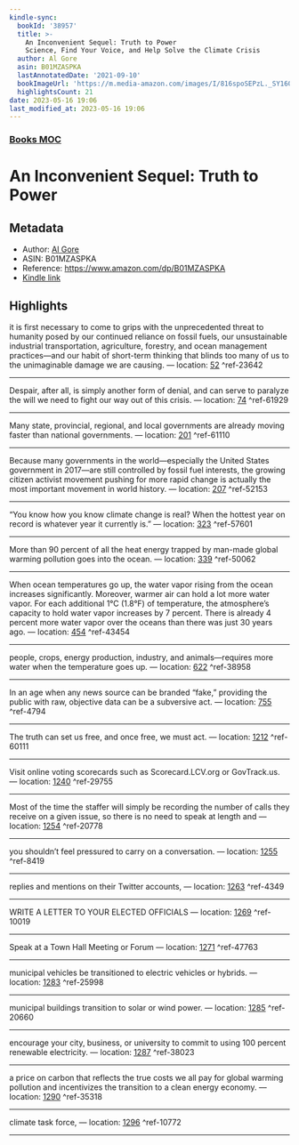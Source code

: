 ```yaml
---
kindle-sync:
  bookId: '38957'
  title: >-
    An Inconvenient Sequel: Truth to Power
    Science, Find Your Voice, and Help Solve the Climate Crisis
  author: Al Gore
  asin: B01MZASPKA
  lastAnnotatedDate: '2021-09-10'
  bookImageUrl: 'https://m.media-amazon.com/images/I/816spoSEPzL._SY160.jpg'
  highlightsCount: 21
date: 2023-05-16 19:06
last_modified_at: 2023-05-16 19:06
---
```

### [Books MOC](Books%20MOC.md)
# An Inconvenient Sequel: Truth to Power
## Metadata
* Author: [Al Gore](https://www.amazon.comundefined)
* ASIN: B01MZASPKA
* Reference: https://www.amazon.com/dp/B01MZASPKA
* [Kindle link](kindle://book?action=open&asin=B01MZASPKA)

## Highlights
it is first necessary to come to grips with the unprecedented threat to humanity posed by our continued reliance on fossil fuels, our unsustainable industrial transportation, agriculture, forestry, and ocean management practices—and our habit of short-term thinking that blinds too many of us to the unimaginable damage we are causing. — location: [52](kindle://book?action=open&asin=B01MZASPKA&location=52) ^ref-23642

---
Despair, after all, is simply another form of denial, and can serve to paralyze the will we need to fight our way out of this crisis. — location: [74](kindle://book?action=open&asin=B01MZASPKA&location=74) ^ref-61929

---
Many state, provincial, regional, and local governments are already moving faster than national governments. — location: [201](kindle://book?action=open&asin=B01MZASPKA&location=201) ^ref-61110

---
Because many governments in the world—especially the United States government in 2017—are still controlled by fossil fuel interests, the growing citizen activist movement pushing for more rapid change is actually the most important movement in world history. — location: [207](kindle://book?action=open&asin=B01MZASPKA&location=207) ^ref-52153

---
“You know how you know climate change is real? When the hottest year on record is whatever year it currently is.” — location: [323](kindle://book?action=open&asin=B01MZASPKA&location=323) ^ref-57601

---
More than 90 percent of all the heat energy trapped by man-made global warming pollution goes into the ocean. — location: [339](kindle://book?action=open&asin=B01MZASPKA&location=339) ^ref-50062

---
When ocean temperatures go up, the water vapor rising from the ocean increases significantly. Moreover, warmer air can hold a lot more water vapor. For each additional 1°C (1.8°F) of temperature, the atmosphere’s capacity to hold water vapor increases by 7 percent. There is already 4 percent more water vapor over the oceans than there was just 30 years ago. — location: [454](kindle://book?action=open&asin=B01MZASPKA&location=454) ^ref-43454

---
people, crops, energy production, industry, and animals—requires more water when the temperature goes up. — location: [622](kindle://book?action=open&asin=B01MZASPKA&location=622) ^ref-38958

---
In an age when any news source can be branded “fake,” providing the public with raw, objective data can be a subversive act. — location: [755](kindle://book?action=open&asin=B01MZASPKA&location=755) ^ref-4794

---
The truth can set us free, and once free, we must act. — location: [1212](kindle://book?action=open&asin=B01MZASPKA&location=1212) ^ref-60111

---
Visit online voting scorecards such as Scorecard.LCV.org or GovTrack.us. — location: [1240](kindle://book?action=open&asin=B01MZASPKA&location=1240) ^ref-29755

---
Most of the time the staffer will simply be recording the number of calls they receive on a given issue, so there is no need to speak at length and — location: [1254](kindle://book?action=open&asin=B01MZASPKA&location=1254) ^ref-20778

---
you shouldn’t feel pressured to carry on a conversation. — location: [1255](kindle://book?action=open&asin=B01MZASPKA&location=1255) ^ref-8419

---
replies and mentions on their Twitter accounts, — location: [1263](kindle://book?action=open&asin=B01MZASPKA&location=1263) ^ref-4349

---
WRITE A LETTER TO YOUR ELECTED OFFICIALS — location: [1269](kindle://book?action=open&asin=B01MZASPKA&location=1269) ^ref-10019

---
Speak at a Town Hall Meeting or Forum — location: [1271](kindle://book?action=open&asin=B01MZASPKA&location=1271) ^ref-47763

---
municipal vehicles be transitioned to electric vehicles or hybrids. — location: [1283](kindle://book?action=open&asin=B01MZASPKA&location=1283) ^ref-25998

---
municipal buildings transition to solar or wind power. — location: [1285](kindle://book?action=open&asin=B01MZASPKA&location=1285) ^ref-20660

---
encourage your city, business, or university to commit to using 100 percent renewable electricity. — location: [1287](kindle://book?action=open&asin=B01MZASPKA&location=1287) ^ref-38023

---
a price on carbon that reflects the true costs we all pay for global warming pollution and incentivizes the transition to a clean energy economy. — location: [1290](kindle://book?action=open&asin=B01MZASPKA&location=1290) ^ref-35318

---
climate task force, — location: [1296](kindle://book?action=open&asin=B01MZASPKA&location=1296) ^ref-10772

---
